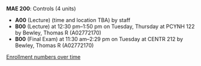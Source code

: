 **MAE 200**: Controls (4 units)

- **A00** (Lecture) (time and location TBA) by staff
- **B00** (Lecture) at 12:30 pm–1:50 pm on Tuesday, Thursday at PCYNH 122 by Bewley, Thomas R (A02772170)
- **B00** (Final Exam) at 11:30 am–2:29 pm on Tuesday at CENTR 212 by Bewley, Thomas R (A02772170)

[Enrollment numbers over time](./MAE200.tsv)

